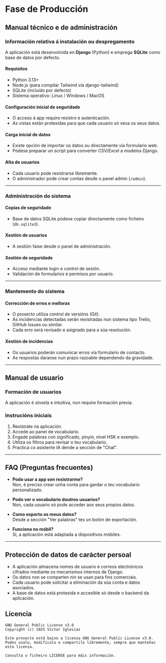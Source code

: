 # Fase de Producción

## Manual técnico e de administración

### Información relativa á instalación ou despregamento

A aplicación está desenvolvida en **Django** (Python) e emprega **SQLite** como base de datos por defecto.

#### Requisitos
- Python 3.13+
- Node.js (para compilar Tailwind vía django-tailwind)
- SQLite (incluído por defecto)
- Sistema operativo: Linux / Windows / MacOS

#### Configuración inicial de seguridade
- O acceso á app require rexistro e autenticación.
- As vistas están protexidas para que cada usuario só vexa os seus datos.

#### Carga inicial de datos
- Existe opción de importar os datos ou directamente vía formulario web.
- Pódese preparar un script para converter CSV/Excel a modelos Django.

#### Alta de usuarios
- Cada usuario pode rexistrarse libremente.
- O administrador pode crear contas desde o panel admin (`/admin`).

---

### Administración do sistema

#### Copias de seguridade
- Base de datos SQLite pódese copiar directamente como ficheiro (`db.sqlite3`).

#### Xestión de usuarios
- A xestión faise desde o panel de administración.

#### Xestión de seguridade
- Acceso mediante login e control de sesión.
- Validación de formularios e permisos por usuario.

---

### Mantemento do sistema

#### Corrección de erros e melloras
- O proxecto utiliza control de versións (Git).
- As incidencias detectadas serán rexistradas nun sistema tipo Trello, GitHub Issues ou similar.
- Cada erro será revisado e asignado para a súa resolución.

#### Xestión de incidencias
- Os usuarios poderán comunicar erros vía formulario de contacto.
- As respostas daranse nun prazo razoable dependendo da gravidade.

---

## Manual de usuario

### Formación de usuarios
A aplicación é sinxela e intuitiva, non require formación previa.

### Instrucións iniciais
1. Rexístrate na aplicación.
2. Accede ao panel de vocabulario.
3. Engade palabras con significado, pinyin, nivel HSK e exemplo.
4. Utiliza os filtros para revisar o teu vocabulario.
5. Practica co asistente IA dende a sección de "Chat".

---

## FAQ (Preguntas frecuentes)

- **Podo usar a app sen rexistrarme?**  
  Non, é preciso crear unha conta para gardar o teu vocabulario personalizado.

- **Podo ver o vocabulario doutros usuarios?**  
  Non, cada usuario só pode acceder aos seus propios datos.

- **Como exporto os meus datos?**  
  Desde a sección "Ver palabras" tes un botón de exportación.

- **Funciona no móbil?**  
  Si, a aplicación está adaptada a dispositivos móbiles.

---

## Protección de datos de carácter persoal

- A aplicación almacena nomes de usuario e correos electrónicos cifrados mediante os mecanismos internos de Django.
- Os datos non se comparten nin se usan para fins comerciais.
- Cada usuario pode solicitar a eliminación da súa conta e datos asociados.
- A base de datos está protexida e accesible só desde o backend da aplicación.

## Licencia

```text
GNU General Public License v3.0
Copyright (c) 2025 Víctor Iglesias

Este proxecto está baixo a licenza GNU General Public License v3.0.
Podes usalo, modificalo e compartilo libremente, sempre que manteñas esta licenza.

Consulta o ficheiro LICENSE para máis información.
```